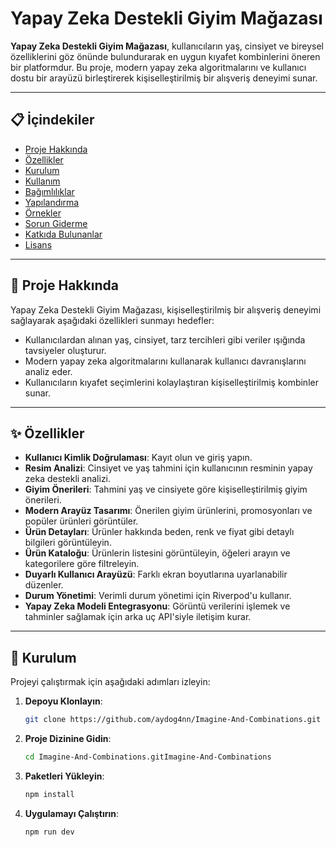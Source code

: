 # Yapay Zeka Destekli Giyim Mağazası

**Yapay Zeka Destekli Giyim Mağazası**, kullanıcıların yaş, cinsiyet ve bireysel özelliklerini göz önünde bulundurarak en uygun kıyafet kombinlerini öneren bir platformdur. Bu proje, modern yapay zeka algoritmalarını ve kullanıcı dostu bir arayüzü birleştirerek kişiselleştirilmiş bir alışveriş deneyimi sunar.

---

## 📋 İçindekiler

- [Proje Hakkında](#proje-hakkında)
- [Özellikler](#özellikler)
- [Kurulum](#kurulum)
- [Kullanım](#kullanım)
- [Bağımlılıklar](#bağımlılıklar)
- [Yapılandırma](#yapılandırma)
- [Örnekler](#örnekler)
- [Sorun Giderme](#sorun-giderme)
- [Katkıda Bulunanlar](#katkıda-bulunanlar)
- [Lisans](#lisans)

---

## 🎯 Proje Hakkında

Yapay Zeka Destekli Giyim Mağazası, kişiselleştirilmiş bir alışveriş deneyimi sağlayarak aşağıdaki özellikleri sunmayı hedefler:

- Kullanıcılardan alınan yaş, cinsiyet, tarz tercihleri gibi veriler ışığında tavsiyeler oluşturur.
- Modern yapay zeka algoritmalarını kullanarak kullanıcı davranışlarını analiz eder.
- Kullanıcıların kıyafet seçimlerini kolaylaştıran kişiselleştirilmiş kombinler sunar.

---

## ✨ Özellikler

- **Kullanıcı Kimlik Doğrulaması**: Kayıt olun ve giriş yapın.
- **Resim Analizi**: Cinsiyet ve yaş tahmini için kullanıcının resminin yapay zeka destekli analizi.
- **Giyim Önerileri**: Tahmini yaş ve cinsiyete göre kişiselleştirilmiş giyim önerileri.
- **Modern Arayüz Tasarımı**: Önerilen giyim ürünlerini, promosyonları ve popüler ürünleri görüntüler.
- **Ürün Detayları**: Ürünler hakkında beden, renk ve fiyat gibi detaylı bilgileri görüntüleyin.
- **Ürün Kataloğu**: Ürünlerin listesini görüntüleyin, öğeleri arayın ve kategorilere göre filtreleyin.
- **Duyarlı Kullanıcı Arayüzü**: Farklı ekran boyutlarına uyarlanabilir düzenler.
- **Durum Yönetimi**: Verimli durum yönetimi için Riverpod'u kullanır.
- **Yapay Zeka Modeli Entegrasyonu**: Görüntü verilerini işlemek ve tahminler sağlamak için arka uç API'siyle iletişim kurar.

---

## 🚀 Kurulum

Projeyi çalıştırmak için aşağıdaki adımları izleyin:

1. **Depoyu Klonlayın**:
   
   ```bash
   git clone https://github.com/aydog4nn/Imagine-And-Combinations.git
   ```
2. **Proje Dizinine Gidin**:
   
   ```bash
   cd Imagine-And-Combinations.gitImagine-And-Combinations
   ```
3. **Paketleri Yükleyin**:
 
   ```bash
   npm install
   ```
4. **Uygulamayı Çalıştırın**:
 
   ```bash
   npm run dev
   ```
                                    
